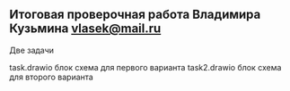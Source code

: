 ## Итоговая проверочная работа Владимира Кузьмина vlasek@mail.ru ##

Две задачи

task.drawio блок схема для первого варианта
task2.drawio блок схема для второго варианта